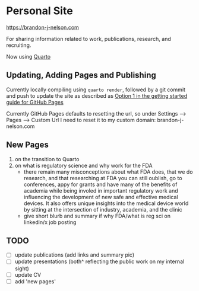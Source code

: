 # Personal Site

<https://brandon-j-nelson.com>

For sharing information related to work, publications, research, and recruiting.

Now using [Quarto](https://quarto.org)

## Updating, Adding Pages and Publishing

Currently locally compiling using `quarto render`, followed by a git commit and push to update the site as described as [Option 1 in the getting started guide for GitHub Pages](https://quarto.org/docs/publishing/github-pages.html#render-to-docs)

Currently GitHub Pages defaults to resetting the url, so under Settings --> Pages --> Custom Url I need to reset it to my custom domain: brandon-j-nelson.com

## New Pages

1. on the transition to Quarto
2. on what is regulatory science and why work for the FDA
    - there remain many misconceptions about what FDA does, that we do research, and that researching at FDA you can still oublish, go to conferences, appy for grants and have many of the benefits of academia while being involed in important regulatory work and influencing the development of new safe and effective medical devices. It also offers unique insights into the medical device world by sitting at the intersection of industry, academia, and the clinic
    - give short blurb and summary if why FDA/what is reg sci on linkedin/x job posting

## TODO

- [ ] update publications (add links and summary pic)
- [ ] update presentations (both^ reflecting the public work on my internal sight)
- [ ] update CV
- [ ] add 'new pages'
